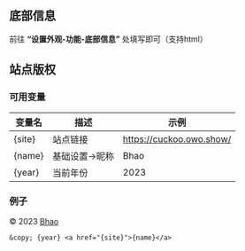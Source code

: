 ## 底部信息

前往 **“设置外观-功能-底部信息”** 处填写即可（支持html）

## 站点版权

### 可用变量

| 变量名  | 描述 | 示例 |
|--------|-----|----|
| {site} | 站点链接 |https://cuckoo.owo.show/|
|{name}|基础设置->昵称|Bhao|
|{year}|当前年份|2023|

### 例子

&copy; 2023 <a href="https://cuckoo.owo.show/">Bhao</a>
```
&copy; {year} <a href="{site}">{name}</a>
```